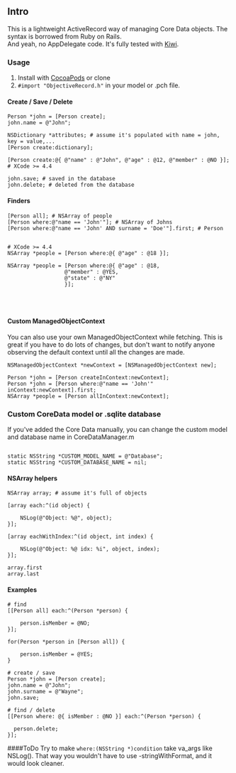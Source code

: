 ## Intro
This is a lightweight ActiveRecord way of managing Core Data objects.
The syntax is borrowed from Ruby on Rails.<br>
And yeah, no AppDelegate code.
It's fully tested with [Kiwi](https://github.com/allending/Kiwi).

### Usage
1. Install with [CocoaPods](http://cocoapods.org) or clone
2. `#import "ObjectiveRecord.h"` in your model or .pch file.

#### Create / Save / Delete

``` objc
Person *john = [Person create];
john.name = @"John";

NSDictionary *attributes; # assume it's populated with name = john, key = value,...
[Person create:dictionary];

[Person create:@{ @"name" : @"John", @"age" : @12, @"member" : @NO }]; # XCode >= 4.4

john.save; # saved in the database
john.delete; # deleted from the database
```

#### Finders

``` objc
[Person all]; # NSArray of people
[Person where:@"name == 'John'"]; # NSArray of Johns
[Person where:@"name == 'John' AND surname = 'Doe'"].first; # Person


# XCode >= 4.4
NSArray *people = [Person where:@{ @"age" : @18 }];

NSArray *people = [Person where:@{ @"age" : @18,
                  @"member" : @YES,
                  @"state" : @"NY"
                  }];
```

<br><br>

#### Custom ManagedObjectContext
You can also use your own ManagedObjectContext while fetching.
This is great if you have to do lots of changes, but don't want to notify anyone observing the default context until all the changes are made.
``` objc
NSManagedObjectContext *newContext = [NSManagedObjectContext new];

Person *john = [Person createInContext:newContext];
Person *john = [Person where:@"name == 'John'" inContext:newContext].first;
NSArray *people = [Person allInContext:newContext];
```

### Custom CoreData model or .sqlite database
If you've added the Core Data manually, you can change the custom model and database name in CoreDataManager.m
``` objc

static NSString *CUSTOM_MODEL_NAME = @"Database";
static NSString *CUSTOM_DATABASE_NAME = nil;
```

#### NSArray helpers

``` objc
NSArray array; # assume it's full of objects

[array each:^(id object) {
    
    NSLog(@"Object: %@", object); 
}];

[array eachWithIndex:^(id object, int index) {
    
    NSLog(@"Object: %@ idx: %i", object, index); 
}];

array.first
array.last
```


#### Examples

``` objc
# find
[[Person all] each:^(Person *person) {
    
    person.isMember = @NO;
}];

for(Person *person in [Person all]) {
  
    person.isMember = @YES;
}

# create / save
Person *john = [Person create];
john.name = @"John";
john.surname = @"Wayne";
john.save;

# find / delete
[[Person where: @{ isMember : @NO }] each:^(Person *person) {
  
  person.delete;
}];
```

####ToDo
Try to make `where:(NSString *)condition` take va_args like NSLog().
That way you wouldn't have to use -stringWithFormat, and it would look cleaner.
